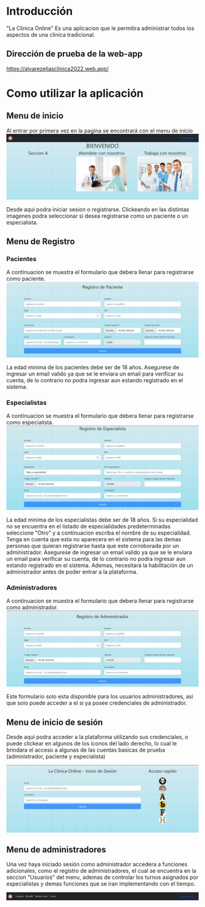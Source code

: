 # Introducción

 "La Clinica Online" Es una aplicacion que le permitira administrar todos los aspectos de una clinica tradicional.

## Dirección de prueba de la web-app

https://alvarezeliasclinica2022.web.app/

# Como utilizar la aplicación

## Menu de inicio

Al entrar por primera vez en la pagina se encontrará con el menu de inicio
![preview](/src/assets/Readme/Pagina%20Principal.png)

Desde aqui podra iniciar sesion o registrarse.
Clickeando en las distintas imagenes podra seleccionar si desea registrarse como un paciente o un especialista.

## Menu de Registro

### Pacientes

A continuacion se muestra el formulario que debera llenar para registrarse como paciente.
![preview](/src/assets/Readme/Registro%20Paciente.png)

La edad minima de los pacientes debe ser de 18 años.
Asegurese de ingresar un email valido ya que se le enviara un email para verificar su cuenta, de lo contrario no podra ingresar aun estando registrado en el sistema.

### Especialistas

A continuacion se muestra el formulario que debera llenar para registrarse como especialista.
![preview](/src/assets/Readme/Registro%20Especialista.png)

La edad minima de los especialistas debe ser de 18 años.
Si su especialidad no se encuentra en el listado de especialidades predeterminadas seleccione "Otro" y a continuacion escriba el nombre de su especialidad. Tenga en cuenta que esta no aparecera en el sistema para las demas personas que quieran registrarse hasta que este corroborada por un administrador.
Asegurese de ingresar un email valido ya que se le enviara un email para verificar su cuenta, de lo contrario no podra ingresar aun estando registrado en el sistema.
Ademas, necesitará la habilitación de un administrador antes de poder entrar a la plataforma.

### Administradores

A continuacion se muestra el formulario que debera llenar para registrarse como administrador.
![preview](/src/assets/Readme/Registro%20Admin.png)

Este formulario solo esta disponible para los usuarios administradores, asi que solo puede acceder a el si ya posee credenciales de administrador.

## Menu de inicio de sesión

Desde aqui podra acceder a la plataforma utilizando sus credenciales, o puede clickear en algunos de los iconos del lado derecho, lo cual le brindara el acceso a algunas de las cuentas basicas de prueba (administrador, paciente y especialista)

![preview](/src/assets/Readme/Login.png)

## Menu de administradores

Una vez haya iniciado sesión como administrador accedera a funciones adicionales, como el registro de administradores, el cual se encuentra en la seccion "Usuarios" del menu, ademas de controlar los turnos asignados por especialistas y demas funciones que se iran implementando con el tiempo.

![preview](/src/assets/Readme/Menu%20admin.png)